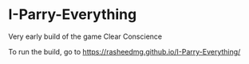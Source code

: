 # I-Parry-Everything
Very early build of the game Clear Conscience

To run the build, go to https://rasheedmg.github.io/I-Parry-Everything/
